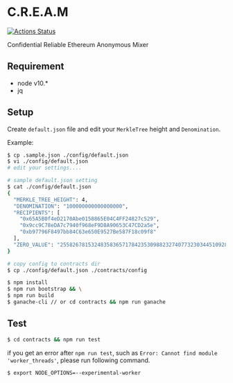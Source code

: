 # C.R.E.A.M

[![Actions Status](https://github.com/couger-inc/cream/workflows/cream%20contract%20test/badge.svg)](https://github.com/couger-inc/cream/actions)

Confidential Reliable Ethereum Anonymous Mixer

## Requirement

* node v10.*
* jq

## Setup

Create `default.json` file and edit your `MerkleTree` height and `Denomination`.

Example:
```bash
$ cp .sample.json ./config/default.json
$ vi ./config/default.json
# edit your settings....

# sample default.json setting
$ cat ./config/default.json
{
  "MERKLE_TREE_HEIGHT": 4,
  "DENOMINATION": "100000000000000000",
  "RECIPIENTS": [
    "0x65A5B0f4eD2170Abe0158865E04C4FF24827c529",
    "0x9cc9C78eDA7c7940f968eF9D8A90653C47CD2a5e",
    "0xb97796F8497bb84C63e650E9527Be587F18c09f8"
  ],
  "ZERO_VALUE": "2558267815324835836571784235309882327407732303445109280607932348234378166811"
}

# copy config to contracts dir
$ cp ./config/default.json ./contracts/config
```

```bash
$ npm install
$ npm run bootstrap && \
$ npm run build
$ ganache-cli // or cd contracts && npm run ganache
```

## Test

```bash
$ cd contracts && npm run test
```

if you get an error after `npm run test`, such as `Error: Cannot find module 'worker_threads'`, please run following command.

```bash
$ export NODE_OPTIONS=--experimental-worker
```
